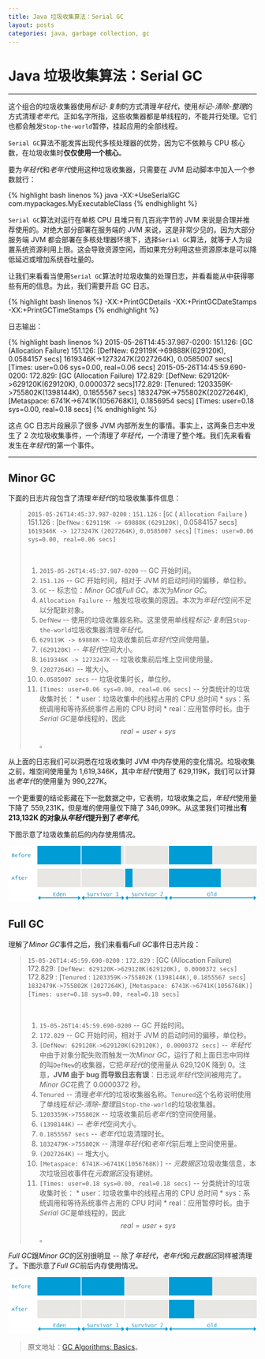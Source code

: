 ```yaml
---
title: Java 垃圾收集算法：Serial GC
layout: posts
categories: java, garbage collection, gc
---
```


# Java 垃圾收集算法：Serial GC

------

这个组合的垃圾收集器使用*标记-复制*的方式清理*年轻代*，使用*标记-清除-整理*的方式清理*老年代*。正如名字所指，这些收集器都是单线程的，不能并行处理。它们也都会触发`Stop-the-world`暂停，挂起应用的全部线程。

`Serial GC`算法不能发挥出现代多核处理器的优势，因为它不依赖与 CPU 核心数，在垃圾收集时**仅仅使用一个核心**。

要为*年轻代*和*老年代*使用这种垃圾收集器，只需要在 JVM 启动脚本中加入一个参数就行：

{% highlight bash linenos %}
java -XX:+UseSerialGC com.mypackages.MyExecutableClass
{% endhighlight %}

`Serial GC`算法对运行在单核 CPU 且堆只有几百兆字节的 JVM 来说是合理并推荐使用的。对绝大部分部署在服务端的 JVM 来说，这是非常少见的。因为大部分服务端 JVM 都会部署在多核处理器环境下，选择`Serial GC`算法，就等于人为设置系统资源利用上限。这会导致资源空闲，而如果充分利用这些资源原本是可以降低延迟或增加系统吞吐量的。 

让我们来看看当使用`Serial GC`算法时垃圾收集的处理日志，并看看能从中获得哪些有用的信息。为此，我们需要开启 GC 日志。

{% highlight bash linenos %}
-XX:+PrintGCDetails -XX:+PrintGCDateStamps -XX:+PrintGCTimeStamps
{% endhighlight %}

日志输出：

{% highlight bash linenos %}
2015-05-26T14:45:37.987-0200: 151.126: [GC (Allocation Failure) 151.126: [DefNew: 629119K->69888K(629120K), 0.0584157 secs] 1619346K->1273247K(2027264K), 0.0585007 secs] [Times: user=0.06 sys=0.00, real=0.06 secs]
2015-05-26T14:45:59.690-0200: 172.829: [GC (Allocation Failure) 172.829: [DefNew: 629120K->629120K(629120K), 0.0000372 secs]172.829: [Tenured: 1203359K->755802K(1398144K), 0.1855567 secs] 1832479K->755802K(2027264K), [Metaspace: 6741K->6741K(1056768K)], 0.1856954 secs] [Times: user=0.18 sys=0.00, real=0.18 secs]
{% endhighlight %}

这点 GC 日志片段展示了很多 JVM 内部所发生的事情。事实上，这两条日志中发生了 2 次垃圾收集事件，一个清理了*年轻代*，一个清理了整个堆。我们先来看看发生在*年轻代*的第一个事件。

------

## Minor GC

下面的日志片段包含了清理*年轻代*的垃圾收集事件信息：

> `2015-05-26T14:45:37.987-0200` : `151.126` : [`GC` ( `Allocation Failure` ) 151.126 : [`DefNew` : `629119K -> 69888K` `(629120K)`, 0.0584157 secs] `1619346K -> 1273247K` `(2027264K)`, `0.0585007 secs`] `[Times: user=0.06 sys=0.00, real=0.06 secs]`
>
> <br/>
>
> 1. `2015-05-26T14:45:37.987-0200` -- GC 开始时间。
> 2. `151.126` -- GC 开始时间，相对于 JVM 的启动时间的偏移，单位秒。
> 3. `GC` -- 标志位：*Minor GC*或*Full GC*。本次为*Minor GC*。
> 4. `Allocation Failure` -- 触发垃圾收集的原因。本次为*年轻代*空间不足以分配新对象。
> 5. `DefNew` -- 使用的垃圾收集器名称。这里使用单线程*标记-复制*且`Stop-the-world`垃圾收集器清理*年轻代*。
> 6. `629119K -> 69888K` -- 垃圾收集前后*年轻代*空间使用量。
> 7. `(629120K)` -- *年轻代*空间大小。
> 8. `1619346K -> 1273247K` -- 垃圾收集前后堆上空间使用量。
> 9. `(2027264K)` -- 堆大小。
> 10. `0.0585007 secs` -- 垃圾收集时长，单位秒。
> 11. `[Times: user=0.06 sys=0.00, real=0.06 secs]` -- 分类统计的垃圾收集时长：
    * user：垃圾收集中的线程占用的 CPU 总时间
    * sys：系统调用和等待系统事件占用的 CPU 时间
    * real：应用暂停时长。由于*Serial GC*是单线程的，因此 $$real = user + sys$$。

从上面的日志我们可以洞悉在垃圾收集时 JVM 中内存使用的变化情况。垃圾收集之前，堆空间使用量为 1,619,346K，其中*年轻代*使用了 629,119K，我们可以计算出*老年代*的使用量为 990,227K。

一个更重要的结论影藏在下一批数据之中，它表明，垃圾收集之后，*年轻代*使用量下降了 559,231K，但是堆的使用量仅下降了 346,099K。从这里我们可推出**有 213,132K 的对象从*年轻代*提升到了*老年代***。

下图示意了垃圾收集前后的内存使用情况。

![serial-gc-in-young-generation](/images/2018-12-06-serial-gc-in-young-generation.png)

## Full GC

理解了*Minor GC*事件之后，我们来看看*Full GC*事件日志片段：

> `15-05-26T14:45:59.690-0200` : `172.829` : [GC (Allocation Failure) 172.829: `[DefNew: 629120K->629120K(629120K), 0.0000372 secs]` 172.829 : [`Tenured` : `1203359K->755802K` `(1398144K)`, `0.1855567 secs`] `1832479K->755802K` `(2027264K)`, `[Metaspace: 6741K->6741K(1056768K)]` `[Times: user=0.18 sys=0.00, real=0.18 secs]`
> 
> <br/>
>
> 1. `15-05-26T14:45:59.690-0200` -- GC 开始时间。
> 2. `172.829` -- GC 开始时间，相对于 JVM 的启动时间的偏移，单位秒。
> 3. `[DefNew: 629120K->629120K(629120K), 0.0000372 secs]` -- *年轻代*中由于对象分配失败而触发一次*Minor GC*，运行了和上面日志中同样的叫`DefNew`的收集器，它把*年轻代*的使用量从 629,120K 降到 0。注意，**JVM 由于 bug 而导致日志有误**：日志说*年轻代*空间被用完了。*Minor GC*花费了 0.0000372 秒。
> 4. `Tenured` -- 清理*老年代*的垃圾收集器名称。`Tenured`这个名称说明使用了单线程*标记-清除-整理*且`Stop-the-world`的垃圾收集器。
> 5. `1203359K->755802K` -- 垃圾收集前后*老年代*的空间使用量。
> 6. `(1398144K)` -- *老年代*空间大小。
> 7. `0.1855567 secs` -- *老年代*垃圾清理时长。
> 8. `1832479K->755802K` -- 清理*年轻代*和*老年代*前后堆上空间使用量。
> 9. `(2027264K)` -- 堆大小。
> 10. `[Metaspace: 6741K->6741K(1056768K)]` -- *元数据区*垃圾收集信息，本次垃圾回收事件在*元数据区*没有建树。
> 11. `[Times: user=0.18 sys=0.00, real=0.18 secs]` -- 分类统计的垃圾收集时长：
    * user：垃圾收集中的线程占用的 CPU 总时间
    * sys：系统调用和等待系统事件占用的 CPU 时间
    * real：应用暂停时长。由于*Serial GC*是单线程的，因此 $$real = user + sys$$。

*Full GC*跟*Minor GC*的区别很明显 -- 除了*年轻代*，*老年代*和*元数据区*同样被清理了。下图示意了*Full GC*前后内存使用情况。

![serial-gc-in-old-gen-java](/images/2018-12-06-serial-gc-in-old-gen-java.png)

> 原文地址：[GC Algorithms: Basics](https://plumbr.io/handbook/garbage-collection-algorithms-implementations#serial-gc)。

